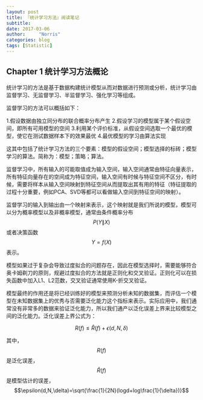 ```yaml
---
layout: post
title: 『统计学习方法』阅读笔记
subtitle: 
date: 2017-03-06
author:     "Norris"
categories: blog
tags: [Statistic]
---
```



## Chapter 1 统计学习方法概论

统计学习的方法是基于数据构建统计模型从而对数据进行预测或分析，统计学习由监督学习、无监督学习、半监督学习、强化学习等组成。

监督学习的方法可以概括如下：

1.假设数据由独立同分布的联合概率分布产生
2.假设学习的模型属于某个假设空间，即所有可用模型的空间
3.利用某个评价标准，从假设空间选取一个最优的模型，使它在测试数据样本下的效果最优
4.最优模型的学习由算法实现

这其中包括了统计学习方法的三个要素：模型的假设空间；模型选择的标砖；模型学习的算法。简称为：模型；策略；算法。

监督学习中，所有输入的可能取值成为输入空间，输入空间通常由特征向量表示，所有特征向量存在的空间成为特征空间，输入空间有时候与特征空间不区分，有时候，需要将样本从输入空间映射到特征空间从而提取出其有用的特征（特征提取的过程十分重要，例如PCA、SVD等都可以看做输入空间到特征空间的映射）。

监督学习的输入到输出由一个映射来表示，这个映射就是我们所说的模型，模型可以分为概率模型以及非概率模型，通常由条件概率分布$$P(Y\|X)$$或者决策函数$$Y=f(X)$$表示。

模型如果过于复杂会导致过度拟合的问题存在，因此在模型选择时，需要能够符合奥卡姆剃刀的原则，规避过度拟合的方法就是正则化和交叉验证。正则化可以在损失函数中加入L1、L2范数，交叉验证通常使用K-折交叉验证。

模型最终的作用还是将已经训练好的模型来预测分析未知的数据集，而评估一个模型在未知数据集上的优秀与否需要泛化能力这个指标来表示。实际应用中，我们通常没有非常多的数据来验证泛化能力，所以我们通产以泛化误差上界来比较模型之间的泛化能力。泛化误差上界公式为：

$$R(f) \leq \widehat{R}(f)+\epsilon(d,N,\delta)$$

其中，$$R(f)$$是泛化误差，$$\widehat{R}(f)$$是模型估计的误差，$$\epsilon(d,N,\delta)=\sqrt{\frac{1}{2N}(logd+log\frac{1}{\delta})}$$